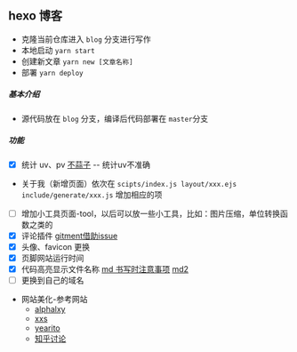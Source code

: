 ## hexo 博客
- 克隆当前仓库进入 `blog` 分支进行写作
- 本地启动 `yarn start`
- 创建新文章 `yarn new [文章名称]`
- 部署 `yarn deploy`
##### 基本介绍
- 源代码放在 `blog` 分支，编译后代码部署在 `master`分支

##### 功能
- [x] 统计 uv、pv [不蒜子](http://ibruce.info/2015/04/04/busuanzi/) -- 统计uv不准确
- 关于我（新增页面）依次在 `scipts/index.js layout/xxx.ejs include/generate/xxx.js` 增加相应的项
- [ ] 增加小工具页面-tool，以后可以放一些小工具，比如：图片压缩，单位转换函数之类的
- [x] 评论插件 [gitment借助issue](https://imsun.net/posts/gitment-introduction/)
- [x] 头像、favicon 更换
- [x] 页脚网站运行时间
- [x] 代码高亮显示文件名称 [md 书写时注意事项](https://hexo.io/zh-cn/docs/writing.html) [md2](http://yearito.cn/posts/hexo-writing-skills.html) 
- [ ] 更换到自己的域名
- 网站美化-参考网站
    * [alphalxy](https://www.alphalxy.com/2019/03/customize-icarus/#more)
    * [xxs](https://verbf.github.io/post/deeplearning-ai-4-week-4/)
    * [yearito](http://yearito.cn/about/)
    * [知乎讨论](https://www.zhihu.com/question/24422335/answer/667475744)